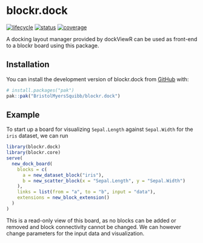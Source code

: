 
<!-- README.md is generated from README.Rmd. Please edit that file -->

# blockr.dock

<!-- badges: start -->

[![lifecycle](https://img.shields.io/badge/lifecycle-experimental-orange.svg)](https://lifecycle.r-lib.org/articles/stages.html#experimental)
[![status](https://github.com/BristolMyersSquibb/blockr.dock/actions/workflows/ci.yaml/badge.svg)](https://github.com/BristolMyersSquibb/blockr.dock/actions/workflows/ci.yaml)
[![coverage](https://codecov.io/gh/BristolMyersSquibb/blockr.dock/graph/badge.svg?token=VoOPRU65KA)](https://app.codecov.io/gh/BristolMyersSquibb/blockr.dock)
<!-- badges: end -->

A docking layout manager provided by dockViewR can be used as front-end
to a blockr board using this package.

## Installation

You can install the development version of blockr.dock from
[GitHub](https://github.com/) with:

``` r
# install.packages("pak")
pak::pak("BristolMyersSquibb/blockr.dock")
```

## Example

To start up a board for visualizing `Sepal.Length` against `Sepal.Width`
for the `iris` dataset, we can run

``` r
library(blockr.dock)
library(blockr.core)
serve(
  new_dock_board(
    blocks = c(
      a = new_dataset_block("iris"),
      b = new_scatter_block(x = "Sepal.Length", y = "Sepal.Width")
    ),
    links = list(from = "a", to = "b", input = "data"),
    extensions = new_block_extension()
  )
)
```

This is a read-only view of this board, as no blocks can be added or
removed and block connectivity cannot be changed. We can however change
parameters for the input data and visualization.
